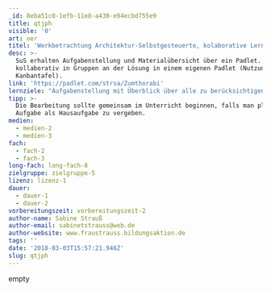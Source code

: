 ```yaml
---
_id: 8eba51c0-1efb-11e8-a430-e94ecbd755e9
title: qtjph
visible: '0'
art: oer
titel: 'Werkbetrachtung Architektur-Selbstgesteuerte, kolaborative Lerneinheit'
desc: >-
  SuS erhalten Aufgabenstellung und Materialübersicht über ein Padlet. Arbeiten
  kollaborativ in Gruppen an der Lösung in einem eigenen Padlet (Nutzung als
  Kanbantafel).
link: 'https://padlet.com/strsa/Zumthorabi'
lernziele: "Aufgabenstellung mit Überblick über alle zu berücksichtigenden Materialien, ähnlich einem Advance Organizer. \r\nGemeinsame Textarbeit mit Möglichkeit zur Diskussion und gegenseitigem Verbessern."
tipp: >-
  Die Bearbeitung sollte gemeinsam im Unterricht beginnen, falls man plant, die
  Aufgabe als Hausaufgabe zu vergeben.
medien:
  - medien-2
  - medien-3
fach:
  - fach-2
  - fach-3
long-fach: long-fach-8
zielgruppe: zielgruppe-5
lizenz: lizenz-1
dauer:
  - dauer-1
  - dauer-2
vorbereitungszeit: vorbereitungszeit-2
author-name: Sabine Strauß
author-email: sabinetstrauss@web.de
author-website: www.fraustrauss.bildungsaktion.de
tags: ''
date: '2018-03-03T15:57:21.946Z'
slug: qtjph
---
```

empty
